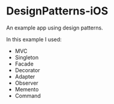# DesignPatterns-iOS

An example app using design patterns.

In this example I used:

- MVC
- Singleton
- Facade
- Decorator
- Adapter
- Observer
- Memento
- Command
